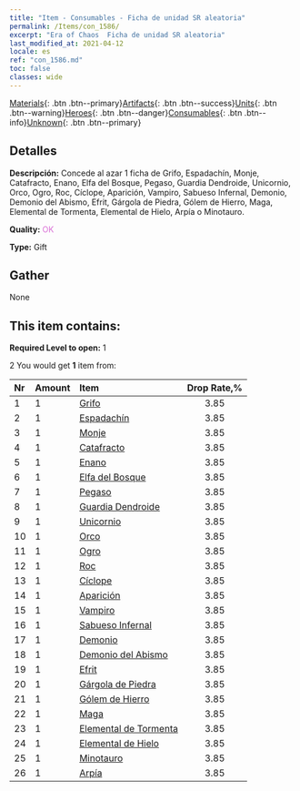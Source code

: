 ```yaml
---
title: "Item - Consumables - Ficha de unidad SR aleatoria"
permalink: /Items/con_1586/
excerpt: "Era of Chaos  Ficha de unidad SR aleatoria"
last_modified_at: 2021-04-12
locale: es
ref: "con_1586.md"
toc: false
classes: wide
---
```

 [Materials](/es/Items/){: .btn .btn--primary}[Artifacts](/es/Items/Artifacts/){: .btn .btn--success}[Units](/es/Items/Units/){: .btn .btn--warning}[Heroes](/es/Items/Heroes/){: .btn .btn--danger}[Consumables](/es/Items/Consumables/){: .btn .btn--info}[Unknown](/es/Items/Unknown/){: .btn .btn--primary}

## Detalles
 **Descripción:** Concede al azar 1 ficha de Grifo, Espadachín, Monje, Catafracto, Enano, Elfa del Bosque, Pegaso, Guardia Dendroide, Unicornio, Orco, Ogro, Roc, Cíclope, Aparición, Vampiro, Sabueso Infernal, Demonio, Demonio del Abismo, Efrit, Gárgola de Piedra, Gólem de Hierro, Maga, Elemental de Tormenta, Elemental de Hielo, Arpía o Minotauro.

 **Quality:** <span style="color: #DA70D6">OK</span>

 **Type:** Gift

## Gather

  None

## This item contains:

 **Required Level to open:** 1

 2 You would get **1** item  from:

  | Nr | Amount |     Item    | Drop Rate,% |
  |:---|:-------|:------------|:---------:|
  | 1 | 1 | [Grifo](/es/Items/unt_192/) | 3.85 | 
  | 2 | 1 | [Espadachín](/es/Items/unt_193/) | 3.85 | 
  | 3 | 1 | [Monje](/es/Items/unt_194/) | 3.85 | 
  | 4 | 1 | [Catafracto](/es/Items/unt_195/) | 3.85 | 
  | 5 | 1 | [Enano](/es/Items/unt_200/) | 3.85 | 
  | 6 | 1 | [Elfa del Bosque](/es/Items/unt_201/) | 3.85 | 
  | 7 | 1 | [Pegaso](/es/Items/unt_202/) | 3.85 | 
  | 8 | 1 | [Guardia Dendroide](/es/Items/unt_203/) | 3.85 | 
  | 9 | 1 | [Unicornio](/es/Items/unt_204/) | 3.85 | 
  | 10 | 1 | [Orco](/es/Items/unt_219/) | 3.85 | 
  | 11 | 1 | [Ogro](/es/Items/unt_220/) | 3.85 | 
  | 12 | 1 | [Roc](/es/Items/unt_221/) | 3.85 | 
  | 13 | 1 | [Cíclope](/es/Items/unt_222/) | 3.85 | 
  | 14 | 1 | [Aparición](/es/Items/unt_210/) | 3.85 | 
  | 15 | 1 | [Vampiro](/es/Items/unt_211/) | 3.85 | 
  | 16 | 1 | [Sabueso Infernal](/es/Items/unt_228/) | 3.85 | 
  | 17 | 1 | [Demonio](/es/Items/unt_229/) | 3.85 | 
  | 18 | 1 | [Demonio del Abismo](/es/Items/unt_230/) | 3.85 | 
  | 19 | 1 | [Efrit](/es/Items/unt_231/) | 3.85 | 
  | 20 | 1 | [Gárgola de Piedra](/es/Items/unt_236/) | 3.85 | 
  | 21 | 1 | [Gólem de Hierro](/es/Items/unt_237/) | 3.85 | 
  | 22 | 1 | [Maga](/es/Items/unt_238/) | 3.85 | 
  | 23 | 1 | [Elemental de Tormenta](/es/Items/unt_263/) | 3.85 | 
  | 24 | 1 | [Elemental de Hielo](/es/Items/unt_264/) | 3.85 | 
  | 25 | 1 | [Minotauro](/es/Items/unt_248/) | 3.85 | 
  | 26 | 1 | [Arpía](/es/Items/unt_245/) | 3.85 | 
